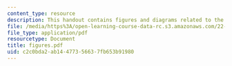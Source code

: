 ```yaml
---
content_type: resource
description: This handout contains figures and diagrams related to the lectures.
file: /media/https%3A/open-learning-course-data-rc.s3.amazonaws.com/22-68j-superconducting-magnets-spring-2003/c2c0bda2ab14477356637fb653b91980_figures.pdf
file_type: application/pdf
resourcetype: Document
title: figures.pdf
uid: c2c0bda2-ab14-4773-5663-7fb653b91980
---
```

